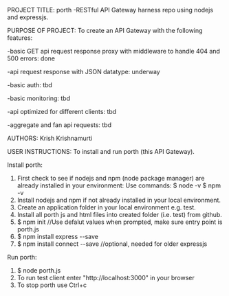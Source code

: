 
PROJECT TITLE: porth
-RESTful API Gateway harness repo using nodejs and expressjs.

PURPOSE OF PROJECT: To create an API Gateway with the following features:

-basic GET api request response proxy with middleware to handle 404 and 500 errors: done

-api request response with JSON datatype: underway

-basic auth: tbd

-basic monitoring: tbd

-api optimized for different clients: tbd

-aggregate and fan api requests: tbd


AUTHORS: Krish Krishnamurti

USER INSTRUCTIONS:
To install and run porth (this API Gateway).

Install porth:
1. First check to see if nodejs and npm (node package manager) are already installed in your environment:
	Use commands:	$ node -v
			$ npm -v
2. Install nodejs and npm if not already installed in your local environment.
3. Create an application folder in your local environment e.g. test.
4. Install all porth js and html files into created folder (i.e. test) from github.
5. $ npm init //Use defalut values when prompted, make sure entry point is porth.js
6. $ npm install express --save
7. $ npm install connect --save //optional, needed for older expressjs

Run porth:
1. $ node porth.js
2. To run test client enter "http://localhost:3000" in your browser
3. To stop porth use Ctrl+c

